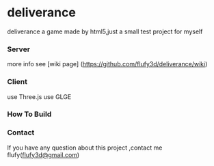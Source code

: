 deliverance
===========

deliverance a game made by html5,just a small test project for myself

### Server ###
more info see [wiki page] (https://github.com/flufy3d/deliverance/wiki)



### Client ###
use Three.js
use GLGE

### How To Build ###



### Contact ###

If you have any question about this project ,contact me flufy(flufy3d@gmail.com)
